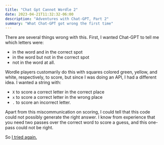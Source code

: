 ```yaml
---
title: "Chat Gpt Cannot Wordle 2"
date: 2023-04-21T11:32:32-06:00
description: "Adventures with Chat-GPT, Part 2"
summary: "What Chat-GPT got wrong the first time"
---
```

There are several things wrong with this. First, I wanted Chat-GPT to tell me which letters were:
- in the word and in the correct spot
- in the word but not in the correct spot
- not in the word at all.

Wordle players customarily do this with squares colored green, yellow, and white, respectively, to score, but since I was doing an API, I had a different idea. I wanted a string with:
- `X` to score a correct letter in the correct place
- `x` to score a correct letter in the wrong place
- `.` to score an incorrect letter.

Apart from this miscommunication on scoring, I could tell that this code could not possibly generate the right answer. I know from experience that you need two passes over the correct word to score a guess, and this one-pass could not be right.

So [I tried again.](/chat-gpt-cannot-wordle/chat-gpt-cannot-wordle-3)
